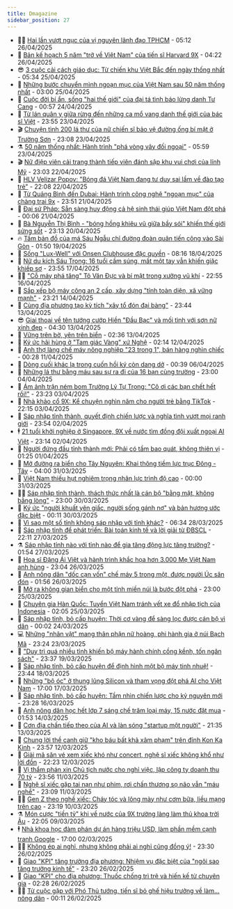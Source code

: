 ```yaml
---
title: Dmagazine
sidebar_position: 27
---
```


<!-- dantri-dmagazine:START -->
- 👨‍🏫 [Hai lần vượt ngục của vị nguyên lãnh đạo TPHCM](https://dantri.com.vn/xa-hoi/hai-lan-vuot-nguc-cua-vi-nguyen-lanh-dao-tphcm-20250413141423192.htm) - 05:12 26/04/2025
- 🎡 [Bản kế hoạch 5 năm &quot;trở về Việt Nam&quot; của tiến sĩ Harvard 9X](https://dantri.com.vn/khoa-hoc/ban-ke-hoach-5-nam-tro-ve-viet-nam-cua-tien-si-harvard-9x-20250426085122766.htm) - 04:22 26/04/2025
- 😎 [3 cuộc cải cách giáo dục: Từ chiến khu Việt Bắc đến ngày thống nhất](https://dantri.com.vn/giao-duc/3-cuoc-cai-cach-giao-duc-tu-chien-khu-viet-bac-den-ngay-thong-nhat-20250425095705559.htm) - 05:34 25/04/2025
- 🦍 [Những bước chuyển mình ngoạn mục của Việt Nam sau 50 năm thống nhất](https://dantri.com.vn/xa-hoi/nhung-buoc-chuyen-minh-ngoan-muc-cua-viet-nam-sau-50-nam-thong-nhat-20250423090414588.htm) - 03:00 25/04/2025
- 🦣 [Cuộc đời bí ẩn, sống &quot;hai thế giới&quot; của đại tá tình báo lừng danh Tư Cang](https://dantri.com.vn/doi-song/cuoc-doi-bi-an-song-hai-the-gioi-cua-dai-ta-tinh-bao-lung-danh-tu-cang-20250422190151106.htm) - 00:57 24/04/2025
- 💼 [Từ lán quân y giữa rừng đến những ca mổ vang danh thế giới của bác sĩ Việt](https://dantri.com.vn/suc-khoe/tu-lan-quan-y-giua-rung-den-nhung-ca-mo-vang-danh-the-gioi-cua-bac-si-viet-20250423215748204.htm) - 23:55 23/04/2025
- 🎬 [Chuyện tình 200 lá thư của nữ chiến sĩ bảo vệ đường ống bí mật ở Trường Sơn](https://dantri.com.vn/doi-song/chuyen-tinh-200-la-thu-cua-nu-chien-si-bao-ve-duong-ong-bi-mat-o-truong-son-20250423113414914.htm) - 23:08 23/04/2025
- ⚗️ [50 năm thống nhất: Hành trình &quot;phá vòng vây đối ngoại&quot;](https://dantri.com.vn/xa-hoi/50-nam-thong-nhat-hanh-trinh-pha-vong-vay-doi-ngoai-20250421195353696.htm) - 05:59 23/04/2025
- 🎬 [Nữ điệp viên cải trang thành tiếp viên đánh sập khu vui chơi của lính Mỹ](https://dantri.com.vn/doi-song/nu-diep-vien-cai-trang-thanh-tiep-vien-danh-sap-khu-vui-choi-cua-linh-my-20250418162741109.htm) - 23:03 22/04/2025
- 🤖 [HLV Velizar Popov: &quot;Bóng đá Việt Nam đang tư duy sai lầm về đào tạo trẻ&quot;](https://dantri.com.vn/the-thao/hlv-velizar-popov-bong-da-viet-nam-dang-tu-duy-sai-lam-ve-dao-tao-tre-20250419181352736.htm) - 22:08 22/04/2025
- 🚦 [Từ Quảng Bình đến Dubai: Hành trình công nghệ &quot;ngoạn mục&quot; của chàng trai 9x](https://dantri.com.vn/khoa-hoc/tu-quang-binh-den-dubai-hanh-trinh-cong-nghe-ngoan-muc-cua-chang-trai-9x-20250419191357167.htm) - 23:51 21/04/2025
- 🦏 [Đại sứ Pháp: Sẵn sàng huy động cả hệ sinh thái giúp Việt Nam đột phá](https://dantri.com.vn/cong-nghe/dai-su-phap-san-sang-huy-dong-ca-he-sinh-thai-giup-viet-nam-dot-pha-20250409192354486.htm) - 00:06 21/04/2025
- 🌁 [Bà Nguyễn Thị Bình - &quot;bóng hồng khiêu vũ giữa bầy sói&quot; khiến thế giới sửng sốt](https://dantri.com.vn/doi-song/ba-nguyen-thi-binh-bong-hong-khieu-vu-giua-bay-soi-khien-the-gioi-sung-sot-20250420174847174.htm) - 23:13 20/04/2025
- 🔥 [Tấm bản đồ của má Sáu Ngẫu chỉ đường đoàn quân tiến công vào Sài Gòn](https://dantri.com.vn/xa-hoi/tam-ban-do-cua-ma-sau-ngau-chi-duong-doan-quan-tien-cong-vao-sai-gon-20250418231023839.htm) - 01:50 19/04/2025
- 🎊 [Sống &quot;Lux-Well&quot; với Onsen Clubhouse đặc quyền](https://dantri.com.vn/bat-dong-san/song-lux-well-voi-onsen-clubhouse-dac-quyen-20250418150202736.htm) - 08:16 18/04/2025
- 🐻 [Nữ du kích Sáu Trong: 16 tuổi cầm súng, mất một tay vẫn khiến giặc khiếp sợ](https://dantri.com.vn/doi-song/nu-du-kich-sau-trong-16-tuoi-cam-sung-mat-mot-tay-van-khien-giac-khiep-so-20250417172934584.htm) - 23:55 17/04/2025
- 👨‍🏫 [&quot;Cỗ máy phá tăng&quot; Tô Văn Đực và bí mật trong xưởng vũ khí](https://dantri.com.vn/doi-song/co-may-pha-tang-to-van-duc-va-bi-mat-trong-xuong-vu-khi-20250415164326693.htm) - 22:55 16/04/2025
- 🧰 [Sắp xếp bộ máy công an 2 cấp, xây dựng &quot;tỉnh toàn diện, xã vững mạnh&quot;](https://dantri.com.vn/xa-hoi/sap-xep-bo-may-cong-an-2-cap-xay-dung-tinh-toan-dien-xa-vung-manh-20250414145047142.htm) - 23:21 14/04/2025
- 💯 [Cùng địa phương tạo kỳ tích &quot;xây tổ đón đại bàng&quot;](https://dantri.com.vn/xa-hoi/cung-dia-phuong-tao-ky-tich-xay-to-don-dai-bang-20250413160254765.htm) - 23:44 13/04/2025
- 😎 [Giai thoại về tên tướng cướp Hiền &quot;Đầu Bạc&quot; và mối tình với sơn nữ xinh đẹp](https://dantri.com.vn/xa-hoi/giai-thoai-ve-ten-tuong-cuop-hien-dau-bac-va-moi-tinh-voi-son-nu-xinh-dep-20250411144828922.htm) - 04:30 13/04/2025
- 🤖 [Vững trên bờ, yên trên biển](https://dantri.com.vn/xa-hoi/vung-tren-bo-yen-tren-bien-20250412115214826.htm) - 02:36 13/04/2025
- 🤔 [Ký ức hãi hùng ở &quot;Tam giác Vàng&quot; xứ Nghệ](https://dantri.com.vn/xa-hoi/ky-uc-hai-hung-o-tam-giac-vang-xu-nghe-20250411161459630.htm) - 02:14 12/04/2025
- 💼 [Anh thợ làng chế máy nông nghiệp &quot;23 trong 1&quot;, bán hàng nghìn chiếc](https://dantri.com.vn/khoa-hoc/anh-tho-lang-che-may-nong-nghiep-23-trong-1-ban-hang-nghin-chiec-20250407180652842.htm) - 00:28 11/04/2025
- 🎊 [Dòng cuối khác lạ trong cuốn hồi ký còn dang dở](https://dantri.com.vn/xa-hoi/dong-cuoi-khac-la-trong-cuon-hoi-ky-con-dang-do-20250403135653092.htm) - 00:39 06/04/2025
- 🦆 [Những lá thư bằng máu sau sự ra đi của 16 bạn cùng trường](https://dantri.com.vn/xa-hoi/nhung-la-thu-bang-mau-sau-su-ra-di-cua-16-ban-cung-truong-20250402225944447.htm) - 23:00 04/04/2025
- 🦒 [Ám ảnh trận ném bom Trường Lý Tự Trọng: &quot;Cô ơi các bạn chết hết rồi!&quot;](https://dantri.com.vn/xa-hoi/am-anh-tran-nem-bom-truong-ly-tu-trong-co-oi-cac-ban-chet-het-roi-20250402221525302.htm) - 23:23 03/04/2025
- 👺 [Nhà khảo cổ 9X: Kể chuyện nghìn năm cho người trẻ bằng TikTok](https://dantri.com.vn/khoa-hoc/nha-khao-co-9x-ke-chuyen-nghin-nam-cho-nguoi-tre-bang-tiktok-20250401221820733.htm) - 22:15 03/04/2025
- 🦍 [Sáp nhập tỉnh thành, quyết định chiến lược và nghĩa tình vượt mọi ranh giới](https://dantri.com.vn/noi-vu/sap-nhap-tinh-thanh-quyet-dinh-chien-luoc-va-nghia-tinh-vuot-moi-ranh-gioi-20250401174844135.htm) - 23:54 02/04/2025
- 🕴 [21 tuổi khởi nghiệp ở Singapore, 9X về nước tìm đồng đội xuất ngoại AI Việt](https://dantri.com.vn/khoa-hoc/21-tuoi-khoi-nghiep-o-singapore-9x-ve-nuoc-tim-dong-doi-xuat-ngoai-ai-viet-20250331112544833.htm) - 23:14 02/04/2025
- 🤖 [Người đứng đầu tỉnh thành mới: Phải có tầm bao quát, không thiên vị](https://dantri.com.vn/noi-vu/nguoi-dung-dau-tinh-thanh-moi-phai-co-tam-bao-quat-khong-thien-vi-20250401074457386.htm) - 01:25 01/04/2025
- 🐲 [Mở đường ra biển cho Tây Nguyên: Khai thông tiềm lực trục Đông - Tây](https://dantri.com.vn/noi-vu/mo-duong-ra-bien-cho-tay-nguyen-khai-thong-tiem-luc-truc-dong-tay-20250330222129212.htm) - 04:00 31/03/2025
- 🦏 [Việt Nam thiếu hụt nghiêm trọng nhân lực trình độ cao](https://dantri.com.vn/cong-nghe/viet-nam-thieu-hut-nghiem-trong-nhan-luc-trinh-do-cao-20250326132608030.htm) - 00:00 31/03/2025
- 🧑‍💻 [Sáp nhập tỉnh thành, thách thức nhất là cán bộ &quot;bằng mặt, không bằng lòng&quot;](https://dantri.com.vn/noi-vu/sap-nhap-tinh-thanh-thach-thuc-nhat-la-can-bo-bang-mat-khong-bang-long-20250330110102622.htm) - 23:00 30/03/2025
- 👺 [Ký ức &quot;người khuất yên giấc, người sống gánh nợ&quot; và bản hương ước đặc biệt](https://dantri.com.vn/xa-hoi/ky-uc-nguoi-khuat-yen-giac-nguoi-song-ganh-no-va-ban-huong-uoc-dac-biet-20250328104409104.htm) - 00:11 30/03/2025
- 🦆 [Vì sao một số tỉnh không sáp nhập với tỉnh khác?](https://dantri.com.vn/noi-vu/vi-sao-mot-so-tinh-khong-sap-nhap-voi-tinh-khac-20250328121326593.htm) - 06:34 28/03/2025
- 🐘 [Sáp nhập tỉnh để phát triển: Bài toán kinh tế và lời giải từ ĐBSCL](https://dantri.com.vn/noi-vu/sap-nhap-tinh-de-phat-trien-bai-toan-kinh-te-va-loi-giai-tu-dbscl-20250319113334098.htm) - 22:11 27/03/2025
- ⚗️ [Sáp nhập tỉnh nào với tỉnh nào để gia tăng động lực tăng trưởng?](https://dantri.com.vn/noi-vu/sap-nhap-tinh-nao-voi-tinh-nao-de-gia-tang-dong-luc-tang-truong-20250327082922397.htm) - 01:54 27/03/2025
- 🫶 [Họa sĩ Đặng Ái Việt và hành trình khắc họa hơn 3.000 Mẹ Việt Nam anh hùng](https://dantri.com.vn/doi-song/hoa-si-dang-ai-viet-va-hanh-trinh-khac-hoa-hon-3000-me-viet-nam-anh-hung-20250307232943938.htm) - 23:04 26/03/2025
- 🚀 [Anh nông dân &quot;dốc cạn vốn&quot; chế máy 5 trong một, được người Úc săn đón](https://dantri.com.vn/khoa-hoc/anh-nong-dan-doc-can-von-che-may-5-trong-mot-duoc-nguoi-uc-san-don-20250325202730724.htm) - 01:56 26/03/2025
- 💼 [Mở ra không gian biển cho một tỉnh miền núi là bước đột phá](https://dantri.com.vn/noi-vu/mo-ra-khong-gian-bien-cho-mot-tinh-mien-nui-la-buoc-dot-pha-20250325224657868.htm) - 23:00 25/03/2025
- 🚀 [Chuyên gia Hàn Quốc: Tuyển Việt Nam tránh vết xe đổ nhập tịch của Indonesia](https://dantri.com.vn/the-thao/chuyen-gia-han-quoc-tuyen-viet-nam-tranh-vet-xe-do-nhap-tich-cua-indonesia-20250324180525188.htm) - 02:05 25/03/2025
- 🐻 [Sáp nhập tỉnh, bỏ cấp huyện: Thời cơ vàng để sàng lọc được cán bộ vì dân](https://dantri.com.vn/xa-hoi/sap-nhap-tinh-bo-cap-huyen-thoi-co-vang-de-sang-loc-duoc-can-bo-vi-dan-20250322182151276.htm) - 00:02 24/03/2025
- 💻 [Những &quot;nhân vật&quot; mang thân phận nữ hoàng, phi hành gia ở núi Bạch Mã](https://dantri.com.vn/xa-hoi/nhung-nhan-vat-mang-than-phan-nu-hoang-phi-hanh-gia-o-nui-bach-ma-20250322132408048.htm) - 23:24 23/03/2025
- 🎊 [&quot;Duy trì quá nhiều tỉnh khiến bộ máy hành chính cồng kềnh, tốn ngân sách&quot;](https://dantri.com.vn/xa-hoi/duy-tri-qua-nhieu-tinh-khien-bo-may-hanh-chinh-cong-kenh-ton-ngan-sach-20250317204331665.htm) - 23:37 19/03/2025
- 🔭 [Sáp nhập tỉnh, bỏ cấp huyện để định hình một bộ máy tinh nhuệ!](https://dantri.com.vn/noi-vu/sap-nhap-tinh-bo-cap-huyen-de-dinh-hinh-mot-bo-may-tinh-nhue-20250318141547535.htm) - 23:44 18/03/2025
- 🚀 [Những &quot;bộ óc&quot; ở thung lũng Silicon và tham vọng đột phá AI cho Việt Nam](https://dantri.com.vn/xa-hoi/nhung-bo-oc-o-thung-lung-silicon-va-tham-vong-dot-pha-ai-cho-viet-nam-20250317200924808.htm) - 17:00 17/03/2025
- 🦄 [Sáp nhập tỉnh, bỏ cấp huyện: Tầm nhìn chiến lược cho kỷ nguyên mới](https://dantri.com.vn/noi-vu/sap-nhap-tinh-bo-cap-huyen-tam-nhin-chien-luoc-cho-ky-nguyen-moi-20250315175217187.htm) - 23:28 16/03/2025
- 🌊 [Anh nông dân học hết lớp 7 sáng chế trăm loại máy, 15 nước đặt mua](https://dantri.com.vn/khoa-hoc/anh-nong-dan-hoc-het-lop-7-sang-che-tram-loai-may-15-nuoc-dat-mua-20250312231503477.htm) - 01:53 14/03/2025
- 🐻 [Cơn địa chấn tiếp theo của AI và làn sóng &quot;startup một người&quot;](https://dantri.com.vn/cong-nghe/con-dia-chan-tiep-theo-cua-ai-va-lan-song-startup-mot-nguoi-20250312222003080.htm) - 21:35 13/03/2025
- 👺 [Chung lời thề canh giữ &quot;kho báu bất khả xâm phạm&quot; trên đỉnh Kon Ka Kinh](https://dantri.com.vn/xa-hoi/chung-loi-the-canh-giu-kho-bau-bat-kha-xam-pham-tren-dinh-kon-ka-kinh-20250310202352782.htm) - 23:57 12/03/2025
- 🫶 [Giải mã săn vé xem xiếc khó như concert, nghệ sĩ xiếc không khổ như lời đồn](https://dantri.com.vn/giai-tri/giai-ma-san-ve-xem-xiec-kho-nhu-concert-nghe-si-xiec-khong-kho-nhu-loi-don-20250312171333837.htm) - 22:23 12/03/2025
- 💪 [Vị thẩm phán xin Chủ tịch nước cho nghỉ việc, lập công ty doanh thu 70 tỷ](https://dantri.com.vn/doi-song/vi-tham-phan-xin-chu-tich-nuoc-cho-nghi-viec-lap-cong-ty-doanh-thu-70-ty-20250306161625199.htm) - 23:56 11/03/2025
- 🌊 [Nghệ sĩ xiếc gặp tai nạn như phim, rơi chấn thương sọ não vẫn &quot;máu nghề&quot;](https://dantri.com.vn/giai-tri/nghe-si-xiec-gap-tai-nan-nhu-phim-roi-chan-thuong-so-nao-van-mau-nghe-20250311195148514.htm) - 23:09 11/03/2025
- 🧑‍🏫 [Gen Z theo nghề xiếc: Cháy tóc và lông mày như cơm bữa, liều mạng trên cao](https://dantri.com.vn/giai-tri/gen-z-theo-nghe-xiec-chay-toc-va-long-may-nhu-com-bua-lieu-mang-tren-cao-20250309110916874.htm) - 23:19 10/03/2025
- ⚗️ [Món cược &quot;tiền tỷ&quot; khi về nước của 9X trường làng làm thủ khoa trời Âu](https://dantri.com.vn/khoa-hoc/mon-cuoc-tien-ty-khi-ve-nuoc-cua-9x-truong-lang-lam-thu-khoa-troi-au-20250307172309022.htm) - 22:05 09/03/2025
- 🕴 [Nhà khoa học đàm phán dự án hàng triệu USD, làm phần mềm cạnh tranh Google](https://dantri.com.vn/xa-hoi/nha-khoa-hoc-dam-phan-du-an-hang-trieu-usd-lam-phan-mem-canh-tranh-google-20250302145715775.htm) - 17:00 02/03/2025
- 🧑‍🏫 [Không ép ai nghỉ, nhưng không phải ai nghỉ cũng đồng ý!](https://dantri.com.vn/xa-hoi/khong-ep-ai-nghi-nhung-khong-phai-ai-nghi-cung-dong-y-20250224153214128.htm) - 23:30 26/02/2025
- 🦄 [Giao &quot;KPI&quot; tăng trưởng địa phương: Nhiệm vụ đặc biệt của &quot;ngôi sao tăng trưởng kinh tế&quot;](https://dantri.com.vn/kinh-doanh/giao-kpi-tang-truong-dia-phuong-nhiem-vu-dac-biet-cua-ngoi-sao-tang-truong-kinh-te-20250227010209196.htm) - 23:20 26/02/2025
- 🧰 [Giao &quot;KPI&quot; cho địa phương: Thuốc chống trì trệ và hiến kế từ chuyên gia](https://dantri.com.vn/kinh-doanh/giao-kpi-cho-dia-phuong-thuoc-chong-tri-tre-va-hien-ke-tu-chuyen-gia-20250220193411283.htm) - 02:28 26/02/2025
- 🧑‍💻 [Từ cuộc gặp với Phó Thủ tướng, tiến sĩ bỏ ghế hiệu trưởng về làm… nông dân](https://dantri.com.vn/doi-song/tu-cuoc-gap-voi-pho-thu-tuong-tien-si-bo-ghe-hieu-truong-ve-lam-nong-dan-20250225152531358.htm) - 00:11 26/02/2025<!-- dantri-dmagazine:END -->
